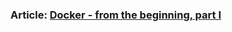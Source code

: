 
### Article: [Docker - from the beginning, part I](https://dev.to/softchris/docker---from-the-beginning-part-i-28c6)